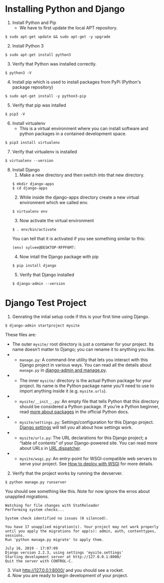 ﻿# Installing Python and Django
1. Install Python and Pip
	* We have to first update the local APT repository. 
````shell
$ sudo apt-get update && sudo apt-get -y upgrade
````
2. Install Python 3 
````shell
$ sudo apt-get install python3
````
3. Verify that Python was installed correctly.
````shell
$ python3 -V
````
4. Install pip which is used to install packages from PyPi (Python's package repository)
```` shell
$ sudo apt-get install -y python3-pip
````
5. Verify that pip was intalled
````shell
$ pip3 -V
````
6. Install virtualenv
	* This is a virtual environment where you can install software and python packages in a contained development space.
 ````shell
 $ pip3 install virtualenv
 ````
 7. Verify that virtualenv is installed
 ````shell
 $ virtualenv --version
 ````
 8. Install Django
	 1.  Make a new directory and then switch into that new directory.
	 ````shell
	$ mkdir django-apps
	$ cd django-apps
	 ````
	 2. While inside the django-apps directory create a new virtual environment which we called env.
	 ````shell
	 $ virtualenv env
	 ````
	 3. Now activate the virtual environment
	 ````shell
	 $ . env/bin/activate
	 ````
	 You can tell that it is activated if you see something similar to this:
	 ````shell
	 (env) sylvee@DESKTOP-RFPF6M7:
	 ````
	 4. Now intall the Django package with pip
	 ````shell
	 $ pip install django
	 ````
	 5. Verify that Django installed
	 ````shell
	 $ django-admin --version
	 ````

# Django Test Project

1. Genrating the intial setup code if this is your first time using Django.
 ````shell
 $ django-admin startproject mysite
 ````

These files are:
* The outer `mysite/` root directory is just a container for your project. Its name doesn’t matter to Django; you can rename it to anything you like.
* -   `manage.py`: A command-line utility that lets you interact with this Django project in various ways. You can read all the details about  `manage.py`  in  [django-admin and manage.py](https://docs.djangoproject.com/en/2.2/ref/django-admin/).
* -   The inner  `mysite/`  directory is the actual Python package for your project. Its name is the Python package name you’ll need to use to import anything inside it (e.g.  `mysite.urls`).
* -   `mysite/__init__.py`: An empty file that tells Python that this directory should be considered a Python package. If you’re a Python beginner, read  [more about packages](https://docs.python.org/3/tutorial/modules.html#tut-packages "(in Python v3.7)")  in the official Python docs.
* -   `mysite/settings.py`: Settings/configuration for this Django project.  [Django settings](https://docs.djangoproject.com/en/2.2/topics/settings/)  will tell you all about how settings work.
* -   `mysite/urls.py`: The URL declarations for this Django project; a “table of contents” of your Django-powered site. You can read more about URLs in  [URL dispatcher](https://docs.djangoproject.com/en/2.2/topics/http/urls/).
* -   `mysite/wsgi.py`: An entry-point for WSGI-compatible web servers to serve your project. See  [How to deploy with WSGI](https://docs.djangoproject.com/en/2.2/howto/deployment/wsgi/)  for more details.
2. Verify that the project works by running the devserver.
````shell
$ python manage.py runserver
````

You should see something like this. Note for now ignore the erros about unapplied migrations.

````shell
Watching for file changes with StatReloader
Performing system checks...

System check identified no issues (0 silenced).

You have 17 unapplied migration(s). Your project may not work properly until you apply the migrations for app(s): admin, auth, contenttypes, sessions.
Run 'python manage.py migrate' to apply them.

July 16, 2019 - 17:07:09
Django version 2.2.3, using settings 'mysite.settings'
Starting development server at http://127.0.0.1:8000/
Quit the server with CONTROL-C.
 ````
 3. Visit http://127.0.0.1:8000/ and you should see a rocket.
 4.  Now you are ready to begin development of your project.
 
 
 





